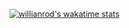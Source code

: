 [![willianrod's wakatime stats](https://github-readme-stats.vercel.app/api/wakatime?username=Ombrelin&api_domain=stats.arsenelapostolet.fr)](https://github.com/anuraghazra/github-readme-stats)
